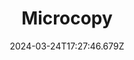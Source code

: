 ---
title: Microcopy
url: https://www.microcopy.me
date: "2024-03-24T17:27:46.679Z"
collection:
  - Resource
type: Collections
kind: website
---